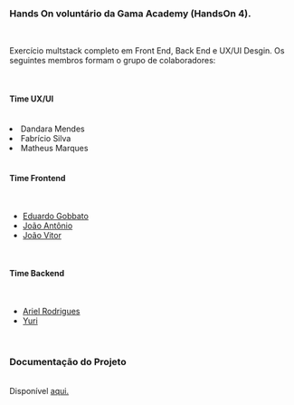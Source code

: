 <h3>Hands On voluntário da Gama Academy (HandsOn 4).</h3>
<br>

<p>Exercício multstack completo em Front End, Back End e UX/UI Desgin. Os seguintes membros formam o grupo 
de colaboradores: </p>
<br>

<h4>Time UX/UI</h4>
<br>
<li>Dandara Mendes</li>
<li>Fabrício Silva</li>
<li>Matheus Marques</li>
<br>

<h4>Time Frontend</h4>
<br>
<ul>
<a href="https://github.com/Egobbato/"><li>Eduardo Gobbato</li></a>
<a href="https://github.com/joaotoni/"><li>João Antônio</li></a>
<a href="https://github.com/JoaoVitorLiberato/"><li>João Vitor</li></a>
</ul>
<br>

<h4>Time Backend</h4>
<br>
<ul>
<a href="https://github.com/99arielsr/"><li>Ariel Rodrigues</li></a>
<a href="https://github.com/StaticDreamstate/"><li>Yuri</li></a>
</ul>
<br>

<h3>Documentação do Projeto</h3>
<br>
Disponível <a href="#">aqui.</a>

